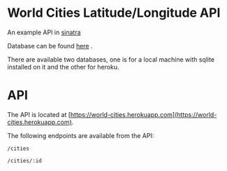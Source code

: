# World Cities Latitude/Longitude API

An example API in [sinatra](http://www.sinatrarb.com/)

Database can be found [here](http://simplemaps.com/resources/world-cities-data) .

There are available two databases, one is for a local machine with sqlite installed on it
and the other for heroku.

# API

The API is located at [https://world-cities.herokuapp.com](https://world-cities.herokuapp.com).

The following endpoints are available from the API:

```
/cities

/cities/:id
```
